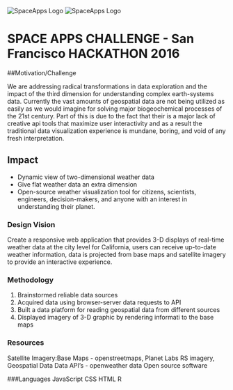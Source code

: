![SpaceApps Logo](https://github.com/colleenboodleman/spaceappsf_hackathon2016/blob/master/SpaceApps_logo-circle-white.png)
![SpaceApps Logo](https://github.com/colleenboodleman/spaceappsf_hackathon2016/blob/master/SF-SpaceApps-2016-logo.png)
# SPACE APPS CHALLENGE - San Francisco HACKATHON 2016

##Motivation/Challenge 

We are addressing radical transformations in data exploration and the impact of the third dimension for understanding complex earth-systems data. Currently the vast amounts of geospatial data are not being utilized as easily as we would imagine for solving major biogeochemical processes of the 21st century. Part of this is due to the fact that their is a major lack of creative api tools that maximize user interactivity and as a result the traditional data visualization experience is mundane, boring, and void of any fresh interpretation.

## Impact 

* Dynamic view of two-dimensional weather data
* Give flat weather data an extra dimension
* Open-source weather visualization tool for citizens, scientists, engineers, decision-makers, and anyone with an interest in understanding their planet. 

### Design Vision

Create a responsive web application that provides 3-D displays of real-time weather data at the city level for California, users can receive up-to-date weather information, data is projected from base maps and satellite imagery to provide an interactive experience.

### Methodology
1. Brainstormed reliable data sources
2. Acquired data using browser-server data requests to API
3. Built a data platform for reading geospatial data from different sources
4. Displayed imagery of 3-D graphic by rendering informati to the base maps	


### Resources
Satellite Imagery:Base Maps - openstreetmaps, Planet Labs RS imagery,
Geospatial Data Data API’s - openweather data
 Open source software

###Languages
JavaScript
CSS
HTML
R
